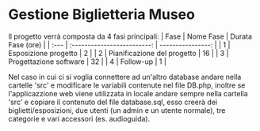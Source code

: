# Gestione Biglietteria Museo

Il progetto verrà composta da 4 fasi principali:
| Fase |          Nome Fase          | Durata Fase (ore) |
| :--- | :-------------------------: | ----------------: |
| 1    |    Esposizione progetto     |                 2 |
| 2    | Pianificazione del progetto |                16 |
| 3    |   Progettazione software    |                32 |
| 4    |          Follow-up          |                 1 |

Nel caso in cui ci si voglia connettere ad un'altro database andare nella cartelle 'src' e modificare le variabili contenute nel file DB.php, inoltre se l'applicazzione web viene utilizzata in locale andare sempre nella cartella 'src' e copiare il contenuto del file database.sql, esso creerà dei biglietti/esposizioni, due utenti (un admin e un utente normale), tre categorie e vari accessori (es. audioguida).
